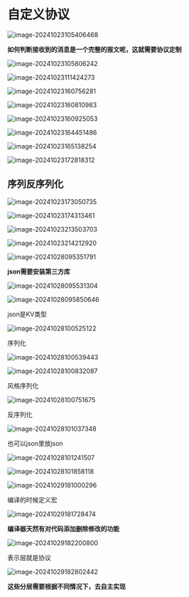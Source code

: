 # 自定义协议 

![image-20241023105406468](D:\code\study\notes_stu\c++_note\picture\image-20241023105406468.png)

**如何判断接收到的消息是一个完整的报文呢，这就需要协议定制**

![image-20241023105806242](D:\code\study\notes_stu\c++_note\picture\image-20241023105806242.png)

![image-20241023111424273](D:\code\study\notes_stu\c++_note\picture\image-20241023111424273.png)

![image-20241023160756281](D:\code\study\notes_stu\c++_note\picture\image-20241023160756281.png)

![image-20241023160810983](D:\code\study\notes_stu\c++_note\picture\image-20241023160810983.png)

![image-20241023160925053](D:\code\study\notes_stu\c++_note\picture\image-20241023160925053.png)

![image-20241023164451486](D:\code\study\notes_stu\c++_note\picture\image-20241023164451486.png)

![image-20241023165138254](D:\code\study\notes_stu\c++_note\picture\image-20241023165138254.png)

![image-20241023172818312](D:\code\study\notes_stu\c++_note\picture\image-20241023172818312.png)

## 序列反序列化

![image-20241023173050735](D:\code\study\notes_stu\c++_note\picture\image-20241023173050735.png)

![image-20241023174313461](D:\code\study\notes_stu\c++_note\picture\image-20241023174313461.png)

![image-20241023213503703](D:\code\study\notes_stu\c++_note\picture\image-20241023213503703.png)

![image-20241023214212920](D:\code\study\notes_stu\c++_note\picture\image-20241023214212920.png)

![image-20241028095351791](D:\code\study\notes_stu\c++_note\picture\image-20241028095351791.png)

**json需要安装第三方库**

![image-20241028095531304](D:\code\study\notes_stu\c++_note\picture\image-20241028095531304.png)

![image-20241028095850646](D:\code\study\notes_stu\c++_note\picture\image-20241028095850646.png)

json是KV类型

![image-20241028100525122](D:\code\study\notes_stu\c++_note\picture\image-20241028100525122.png)

序列化

![image-20241028100539443](D:\code\study\notes_stu\c++_note\picture\image-20241028100539443.png)

![image-20241028100832087](D:\code\study\notes_stu\c++_note\picture\image-20241028100832087.png)

风格序列化

![image-20241028100751675](D:\code\study\notes_stu\c++_note\picture\image-20241028100751675.png)

反序列化

![image-20241028101037348](D:\code\study\notes_stu\c++_note\picture\image-20241028101037348.png)

也可以json里放json

![image-20241028101241507](D:\code\study\notes_stu\c++_note\picture\image-20241028101241507.png)

![image-20241028101858118](D:\code\study\notes_stu\c++_note\picture\image-20241028101858118.png)

![image-20241029181000296](D:\code\study\notes_stu\c++_note\picture\image-20241029181000296.png)

编译的时候定义宏

![image-20241029181728474](D:\code\study\notes_stu\c++_note\picture\image-20241029181728474.png)

**编译器天然有对代码添加删除修改的功能**

![image-20241029182200800](D:\code\study\notes_stu\c++_note\picture\image-20241029182200800.png)

表示层就是协议

![image-20241029182802442](D:\code\study\notes_stu\c++_note\picture\image-20241029182802442.png)

**这些分层需要根据不同情况下，去自主实现**
